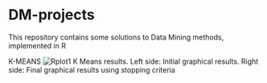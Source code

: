 # DM-projects
This repository contains some solutions to Data Mining methods, implemented in R 

K-MEANS
![Rplot1](https://github.com/Rgzsat/DM-projects/assets/87973999/d169b792-3ab9-42e6-9d1e-bfd025811d03)
K Means results. Left side: Initial graphical results.
Right side: Final graphical results using stopping criteria

